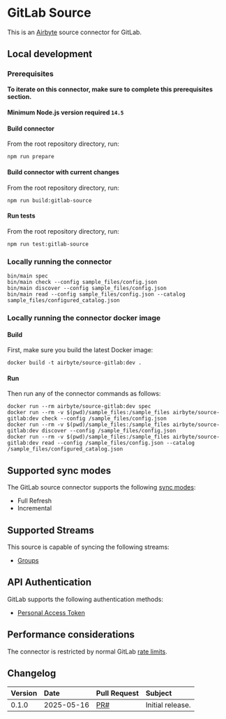 # GitLab Source

This is an [Airbyte](https://airbyte.io) source connector for GitLab.

## Local development

### Prerequisites
**To iterate on this connector, make sure to complete this prerequisites section.**

#### Minimum Node.js version required `14.5`

#### Build connector
From the root repository directory, run:
```
npm run prepare
```

#### Build connector with current changes
From the root repository directory, run:
```
npm run build:gitlab-source
```

#### Run tests
From the root repository directory, run:
```
npm run test:gitlab-source
```

### Locally running the connector
```
bin/main spec
bin/main check --config sample_files/config.json
bin/main discover --config sample_files/config.json
bin/main read --config sample_files/config.json --catalog sample_files/configured_catalog.json
```

### Locally running the connector docker image

#### Build
First, make sure you build the latest Docker image:
```
docker build -t airbyte/source-gitlab:dev .
```

#### Run
Then run any of the connector commands as follows:
```
docker run --rm airbyte/source-gitlab:dev spec
docker run --rm -v $(pwd)/sample_files:/sample_files airbyte/source-gitlab:dev check --config /sample_files/config.json
docker run --rm -v $(pwd)/sample_files:/sample_files airbyte/source-gitlab:dev discover --config /sample_files/config.json
docker run --rm -v $(pwd)/sample_files:/sample_files airbyte/source-gitlab:dev read --config /sample_files/config.json --catalog /sample_files/configured_catalog.json
```

## Supported sync modes
The GitLab source connector supports the following [sync modes](https://docs.airbyte.com/cloud/core-concepts#connection-sync-modes):
 - Full Refresh
 - Incremental

## Supported Streams
This source is capable of syncing the following streams:

* [Groups](https://docs.gitlab.com/ee/api/groups.html)

## API Authentication
GitLab supports the following authentication methods:
- [Personal Access Token](https://docs.gitlab.com/ee/user/profile/personal_access_tokens.html)

## Performance considerations
The connector is restricted by normal GitLab [rate limits](https://docs.gitlab.com/ee/user/gitlab_com/index.html#gitlabcom-specific-rate-limits).

## Changelog

| Version | Date       | Pull Request                                             | Subject                                    |
| :------ | :--------- | :------------------------------------------------------- | :----------------------------------------- |
| 0.1.0   | 2025-05-16 | [PR#](https://github.com/faros-ai/airbyte-connectors/pull/) | Initial release. |
